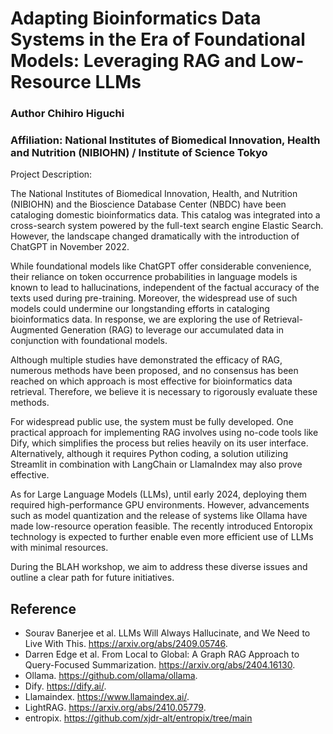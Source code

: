 # Adapting Bioinformatics Data Systems in the Era of Foundational Models: Leveraging RAG and Low-Resource LLMs

### Author Chihiro Higuchi
### Affiliation: National Institutes of Biomedical Innovation, Health and Nutrition (NIBIOHN) / Institute of Science Tokyo

Project Description:

The National Institutes of Biomedical Innovation, Health, and Nutrition (NIBIOHN) and the Bioscience Database Center (NBDC) have been cataloging domestic bioinformatics data. This catalog was integrated into a cross-search system powered by the full-text search engine Elastic Search. However, the landscape changed dramatically with the introduction of ChatGPT in November 2022.

While foundational models like ChatGPT offer considerable convenience, their reliance on token occurrence probabilities in language models is known to lead to hallucinations, independent of the factual accuracy of the texts used during pre-training. Moreover, the widespread use of such models could undermine our longstanding efforts in cataloging bioinformatics data. In response, we are exploring the use of Retrieval-Augmented Generation (RAG) to leverage our accumulated data in conjunction with foundational models.

Although multiple studies have demonstrated the efficacy of RAG, numerous methods have been proposed, and no consensus has been reached on which approach is most effective for bioinformatics data retrieval. Therefore, we believe it is necessary to rigorously evaluate these methods.

For widespread public use, the system must be fully developed. One practical approach for implementing RAG involves using no-code tools like Dify, which simplifies the process but relies heavily on its user interface. Alternatively, although it requires Python coding, a solution utilizing Streamlit in combination with LangChain or LlamaIndex may also prove effective.

As for Large Language Models (LLMs), until early 2024, deploying them required high-performance GPU environments. However, advancements such as model quantization and the release of systems like Ollama have made low-resource operation feasible. The recently introduced Entoropix technology is expected to further enable even more efficient use of LLMs with minimal resources.

During the BLAH workshop, we aim to address these diverse issues and outline a clear path for future initiatives.

## Reference 

- Sourav Banerjee et al. LLMs Will Always Hallucinate, and We Need to Live With This. https://arxiv.org/abs/2409.05746.
- Darren Edge et al. From Local to Global: A Graph RAG Approach to Query-Focused Summarization. https://arxiv.org/abs/2404.16130.
- Ollama. https://github.com/ollama/ollama.
- Dify. https://dify.ai/.
- Llamaindex. https://www.llamaindex.ai/.
- LightRAG. https://arxiv.org/abs/2410.05779.
- entropix. https://github.com/xjdr-alt/entropix/tree/main
